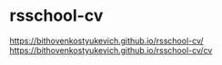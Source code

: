 # rsschool-cv 
https://bithovenkostyukevich.github.io/rsschool-cv/
https://bithovenkostyukevich.github.io/rsschool-cv/cv 
